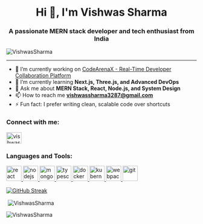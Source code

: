 <h1 align="center">Hi 👋, I'm Vishwas Sharma</h1>
<h3 align="center">A passionate MERN stack developer and tech enthusiast from India</h3>

<p align="left">
  <img src="https://komarev.com/ghpvc/?username=vishwasshar&label=Profile%20views&color=0e75b6&style=flat" alt="VishwasSharma"/>
</p>

---

- 🔭 I’m currently working on [CodeArenaX - Real-Time Developer Collaboration Platform](https://github.com/vishwasshar/codearenax-platform)
- 🌱 I’m currently learning **Next.js, Three.js, and Advanced DevOps**
- 💬 Ask me about **MERN Stack, React, Node.js, and System Design**
- 📫 How to reach me **vishwassharma3287@gmail.com**
- ⚡ Fun fact: I prefer writing clean, scalable code over shortcuts

<h3 align="left">Connect with me:</h3>
<p align="left">
<a href="https://www.linkedin.com/in/vishwassharma3287" target="blank"><img align="center" src="https://raw.githubusercontent.com/rahuldkjain/github-profile-readme-generator/master/src/images/icons/Social/linkedin.svg" alt="vishwassharma" height="30" width="40" /></a>
</p>

<h3 align="left">Languages and Tools:</h3>
<p align="left"> 
  <a href="https://reactjs.org/" target="_blank" rel="noreferrer"> 
    <img src="https://cdn.worldvectorlogo.com/logos/react-2.svg" alt="react" width="40" height="40"/> 
  </a> 
  <a href="https://nodejs.org/" target="_blank" rel="noreferrer"> 
    <img src="https://cdn.worldvectorlogo.com/logos/nodejs-icon.svg" alt="nodejs" width="40" height="40"/> 
  </a> 
  <a href="https://www.mongodb.com/" target="_blank" rel="noreferrer"> 
    <img src="https://cdn.worldvectorlogo.com/logos/mongodb-icon-1.svg" alt="mongodb" width="40" height="40"/> 
  </a> 
  <a href="https://www.typescriptlang.org/" target="_blank" rel="noreferrer"> 
    <img src="https://cdn.worldvectorlogo.com/logos/typescript.svg" alt="typescript" width="40" height="40"/> 
  </a> 
  <a href="https://www.docker.com/" target="_blank" rel="noreferrer"> 
    <img src="https://cdn.worldvectorlogo.com/logos/docker.svg" alt="docker" width="40" height="40"/> 
  </a> 
  <a href="https://kubernetes.io/" target="_blank" rel="noreferrer"> 
    <img src="https://cdn.worldvectorlogo.com/logos/kubernetes.svg" alt="kubernetes" width="40" height="40"/> 
  </a> 
  <a href="https://webpack.js.org/" target="_blank" rel="noreferrer"> 
    <img src="https://cdn.worldvectorlogo.com/logos/webpack.svg" alt="webpack" width="40" height="40"/> 
  </a> 
  <a href="https://git-scm.com/" target="_blank" rel="noreferrer"> 
    <img src="https://cdn.worldvectorlogo.com/logos/git-icon.svg" alt="git" width="40" height="40"/> 
  </a>
</p>


<a href="https://git.io/streak-stats"><img src="https://github-readme-streak-stats.herokuapp.com?user=vishwasshar&theme=monokai&hide_border=true" alt="GitHub Streak" /></a>

<p>&nbsp;<img align="center" src="https://github-readme-stats.vercel.app/api?username=vishwasshar&theme=monokai&show_icons=true&locale=en&hide_border=true" alt="VishwasSharma" /></p>

<p><img align="left" src="https://github-readme-stats.vercel.app/api/top-langs?username=vishwasshar&show_icons=true&theme=monokai&locale=en&layout=compact&hide_border=true" alt="VishwasSharma" /></p>

